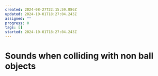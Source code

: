 ```yaml
---
created: 2024-08-27T22:15:59.086Z
updated: 2024-10-01T18:27:04.243Z
assigned: ""
progress: 0
tags: []
started: 2024-10-01T18:27:04.243Z
---
```


# Sounds when colliding with non ball objects
